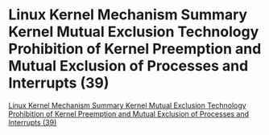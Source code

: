 # Linux Kernel Mechanism Summary Kernel Mutual Exclusion Technology Prohibition of Kernel Preemption and Mutual Exclusion of Processes and Interrupts (39)
[Linux Kernel Mechanism Summary Kernel Mutual Exclusion Technology Prohibition of Kernel Preemption and Mutual Exclusion of Processes and Interrupts (39)](https://aiwithcloud.com/2022/09/16/linux_kernel_mechanism_summary_kernel_mutual_exclusion_technology_prohibition_of_kernel_preemption_and_mutual_exclusion_of_processes_and_interrupts_39/)
